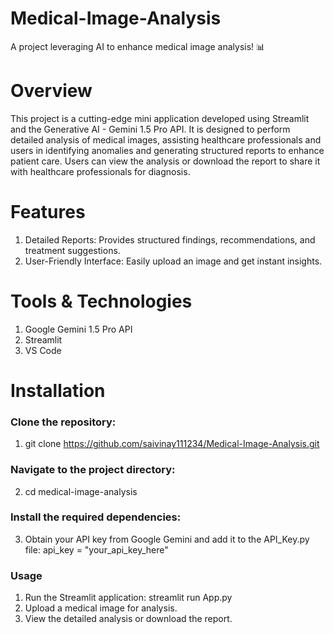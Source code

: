 # Medical-Image-Analysis
A project leveraging AI to enhance medical image analysis! 📊

# Overview
This project is a cutting-edge mini application developed using Streamlit and the Generative AI - Gemini 1.5 Pro API. It is designed to perform detailed analysis of medical images, assisting healthcare professionals and users in identifying anomalies and generating structured reports to enhance patient care. Users can view the analysis or download the report to share it with healthcare professionals for diagnosis.

# Features
1. Detailed Reports: Provides structured findings, recommendations, and treatment suggestions.
2. User-Friendly Interface: Easily upload an image and get instant insights.

# Tools & Technologies
1. Google Gemini 1.5 Pro API
2. Streamlit
3. VS Code

# Installation
### Clone the repository:
1. git clone https://github.com/saivinay111234/Medical-Image-Analysis.git

### Navigate to the project directory:
2. cd medical-image-analysis

### Install the required dependencies:
3. Obtain your API key from Google Gemini and add it to the API_Key.py file:
api_key = "your_api_key_here"

### Usage
1. Run the Streamlit application: streamlit run App.py
2. Upload a medical image for analysis.
3. View the detailed analysis or download the report.
